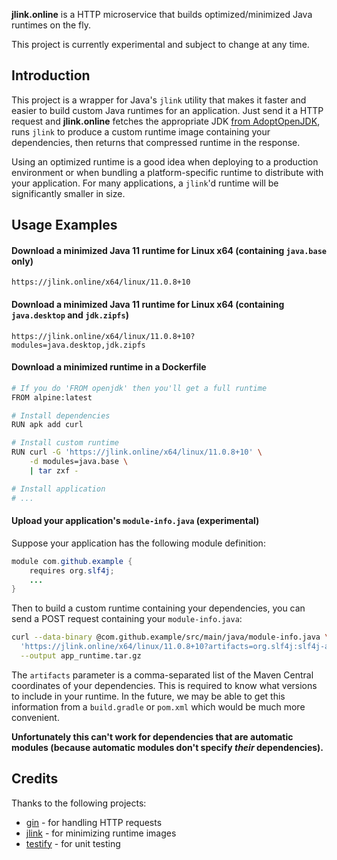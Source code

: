 **jlink.online** is a HTTP microservice that builds optimized/minimized Java runtimes on the fly.

This project is currently experimental and subject to change at any time.

## Introduction
This project is a wrapper for Java's `jlink` utility that makes it faster and easier to build custom Java runtimes for an application. Just send it a HTTP request and **jlink.online** fetches the appropriate JDK [from AdoptOpenJDK](https://github.com/AdoptOpenJDK), runs `jlink` to produce a custom runtime image containing your dependencies, then returns that compressed runtime in the response.

Using an optimized runtime is a good idea when deploying to a production environment or when bundling a platform-specific runtime to distribute with your application. For many applications, a `jlink`'d runtime will be significantly smaller in size.

## Usage Examples
#### Download a minimized Java 11 runtime for Linux x64 (containing `java.base` only)
```
https://jlink.online/x64/linux/11.0.8+10
```

#### Download a minimized Java 11 runtime for Linux x64 (containing `java.desktop` and `jdk.zipfs`)
```
https://jlink.online/x64/linux/11.0.8+10?modules=java.desktop,jdk.zipfs
```

#### Download a minimized runtime in a Dockerfile
```sh
# If you do 'FROM openjdk' then you'll get a full runtime
FROM alpine:latest

# Install dependencies
RUN apk add curl

# Install custom runtime
RUN curl -G 'https://jlink.online/x64/linux/11.0.8+10' \
    -d modules=java.base \
    | tar zxf -

# Install application
# ...
```

#### Upload your application's `module-info.java` (experimental)
Suppose your application has the following module definition:
```java
module com.github.example {
    requires org.slf4j;
    ...
}
```

Then to build a custom runtime containing your dependencies, you can send a POST request containing your `module-info.java`:
```sh
curl --data-binary @com.github.example/src/main/java/module-info.java \
  'https://jlink.online/x64/linux/11.0.8+10?artifacts=org.slf4j:slf4j-api:2.0.0-alpha1' \
  --output app_runtime.tar.gz
```

The `artifacts` parameter is a comma-separated list of the Maven Central coordinates of your dependencies. This is required to know what versions to include in your runtime. In the future, we may be able to get this information from a `build.gradle` or `pom.xml` which would be much more convenient.

**Unfortunately this can't work for dependencies that are automatic modules (because automatic modules don't specify *their* dependencies).**

## Credits
Thanks to the following projects:

- [gin](https://github.com/gin-gonic/gin) - for handling HTTP requests
- [jlink](https://docs.oracle.com/javase/9/tools/jlink.htm) - for minimizing runtime images
- [testify](https://github.com/stretchr/testify) - for unit testing
